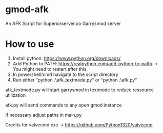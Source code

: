 # gmod-afk
An AFK Script for Superiorserver.co Garrysmod server

# How to use

1. Install python: https://www.python.org/downloads/
2. Add Python to PATH: https://realpython.com/add-python-to-path/ -> You might need to restart after this
3. In powershell/cmd navigate to the script directory
4. Run either "python .\afk_textmode.py" or "python .\afk.py"


afk_textmode.py will start garrysmod in textmode to reduce ressource utilization 

afk.py will send commands to any open gmod instance


If necessary adjust paths in main.py


Credits for valvecmd.exe -> https://github.com/Python1320/valvecmd

